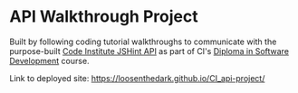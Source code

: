 # API Walkthrough Project

Built by following coding tutorial walkthroughs to communicate with the purpose-built [Code Institute JSHint API](https://ci-jshint.herokuapp.com/) as part of CI's [Diploma in Software Development](https://codeinstitute.net/full-stack-software-development-diploma/) course.

Link to deployed site: https://loosenthedark.github.io/CI_api-project/
